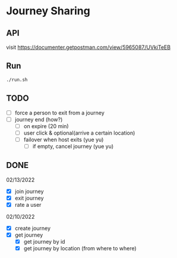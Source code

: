 # Journey Sharing

## API

visit https://documenter.getpostman.com/view/5965087/UVkiTeEB

## Run

``` bash
./run.sh
```

## TODO

- [ ] force a person to exit from a journey
- [ ] journey end (how?)
  - [ ] on expire (20 min)
  - [ ] user click & optional(arrive a certain location)
  - [ ] failover when host exits (yue yu)
    - [ ] if empty, cancel journey (yue yu)

## DONE

02/13/2022

- [x] join journey
- [x] exit journey
- [x] rate a user

02/10/2022

- [x] create journey
- [x] get journey
  - [x] get journey by id
  - [x] get journey by location (from where to where)

